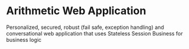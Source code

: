 # Arithmetic Web Application
 Personalized, secured, robust (fail safe, exception  handling) and conversational web application that uses Stateless Session Business for business logic
